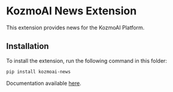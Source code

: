 # KozmoAI News Extension

This extension provides news for the KozmoAI Platform.

## Installation

To install the extension, run the following command in this folder:

```bash
pip install kozmoai-news
```

Documentation available [here](https://docs.kozmoai.co/platform/developer_guide/contributing).

